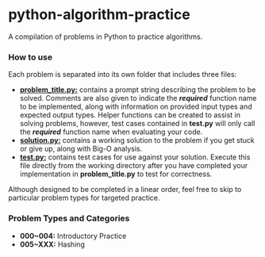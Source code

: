 # python-algorithm-practice

A compilation of problems in Python to practice algorithms.

### How to use
Each problem is separated into its own folder that includes three files:  
- <ins>**problem_title.py:**</ins> contains a prompt string describing the problem to be solved. Comments are also given to indicate the ***required*** function name to be implemented, along with information on provided input types and expected output types. Helper functions can be created to assist in solving problems, however, test cases contained in **test.py** will only call the ***required*** function name when evaluating your code.
- <ins>**solution.py:**</ins> contains a working solution to the problem if you get stuck or give up, along with Big-O analysis.
- <ins>**test.py:**</ins> contains test cases for use against your solution. Execute this file directly from the working directory after you have completed your implementation in **problem_title.py** to test for correctness.  

Although designed to be completed in a linear order, feel free to skip to particular problem types for targeted practice.  

### Problem Types and Categories
- **000~004:** Introductory Practice
- **005~XXX:** Hashing